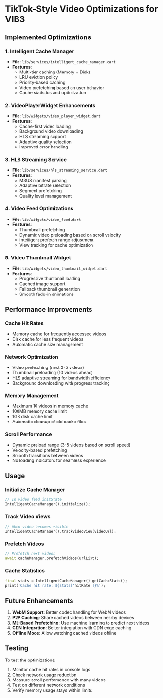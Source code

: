 # TikTok-Style Video Optimizations for VIB3

## Implemented Optimizations

### 1. Intelligent Cache Manager
- **File**: `lib/services/intelligent_cache_manager.dart`
- **Features**:
  - Multi-tier caching (Memory + Disk)
  - LRU eviction policy
  - Priority-based caching
  - Video prefetching based on user behavior
  - Cache statistics and optimization

### 2. VideoPlayerWidget Enhancements
- **File**: `lib/widgets/video_player_widget.dart`
- **Features**:
  - Cache-first video loading
  - Background video downloading
  - HLS streaming support
  - Adaptive quality selection
  - Improved error handling

### 3. HLS Streaming Service
- **File**: `lib/services/hls_streaming_service.dart`
- **Features**:
  - M3U8 manifest parsing
  - Adaptive bitrate selection
  - Segment prefetching
  - Quality level management

### 4. Video Feed Optimizations
- **File**: `lib/widgets/video_feed.dart`
- **Features**:
  - Thumbnail prefetching
  - Dynamic video preloading based on scroll velocity
  - Intelligent prefetch range adjustment
  - View tracking for cache optimization

### 5. Video Thumbnail Widget
- **File**: `lib/widgets/video_thumbnail_widget.dart`
- **Features**:
  - Progressive thumbnail loading
  - Cached image support
  - Fallback thumbnail generation
  - Smooth fade-in animations

## Performance Improvements

### Cache Hit Rates
- Memory cache for frequently accessed videos
- Disk cache for less frequent videos
- Automatic cache size management

### Network Optimization
- Video prefetching (next 3-5 videos)
- Thumbnail preloading (10 videos ahead)
- HLS adaptive streaming for bandwidth efficiency
- Background downloading with progress tracking

### Memory Management
- Maximum 10 videos in memory cache
- 100MB memory cache limit
- 1GB disk cache limit
- Automatic cleanup of old cache files

### Scroll Performance
- Dynamic preload range (3-5 videos based on scroll speed)
- Velocity-based prefetching
- Smooth transitions between videos
- No loading indicators for seamless experience

## Usage

### Initialize Cache Manager
```dart
// In video feed initState
IntelligentCacheManager().initialize();
```

### Track Video Views
```dart
// When video becomes visible
IntelligentCacheManager().trackVideoView(videoUrl);
```

### Prefetch Videos
```dart
// Prefetch next videos
await cacheManager.prefetchVideos(urlList);
```

### Cache Statistics
```dart
final stats = IntelligentCacheManager().getCacheStats();
print('Cache hit rate: ${stats['hitRate']}%');
```

## Future Enhancements

1. **WebM Support**: Better codec handling for WebM videos
2. **P2P Caching**: Share cached videos between nearby devices
3. **ML-Based Prefetching**: Use machine learning to predict next videos
4. **CDN Integration**: Better integration with CDN edge caching
5. **Offline Mode**: Allow watching cached videos offline

## Testing

To test the optimizations:

1. Monitor cache hit rates in console logs
2. Check network usage reduction
3. Measure scroll performance with many videos
4. Test on different network conditions
5. Verify memory usage stays within limits